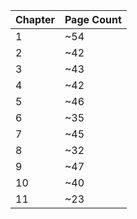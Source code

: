 | Chapter | Page Count |
| - | - |
|  1 | ~54 |
|  2 | ~42 |
|  3 | ~43 |
|  4 | ~42 |
|  5 | ~46 |
|  6 | ~35 |
|  7 | ~45 |
|  8 | ~32 |
|  9 | ~47 |
| 10 | ~40 |
| 11 | ~23 |
